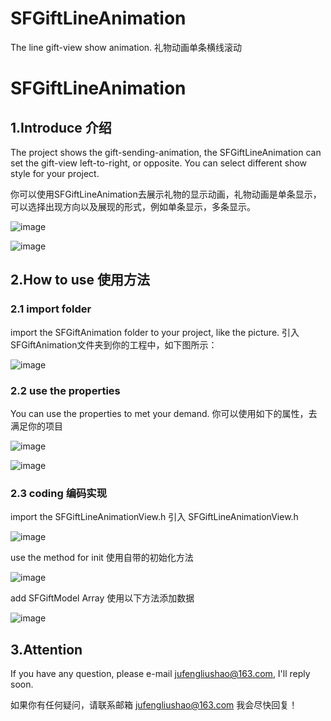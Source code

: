 # SFGiftLineAnimation
The line gift-view show animation. 礼物动画单条横线滚动

<h1>SFGiftLineAnimation</h1>

<h2>1.Introduce 介绍</h2>

  The project shows the gift-sending-animation, the SFGiftLineAnimation can set the gift-view left-to-right, or opposite. You can 
select different show style for your project.
  
  你可以使用SFGiftLineAnimation去展示礼物的显示动画，礼物动画是单条显示，可以选择出现方向以及展现的形式，例如单条显示，多条显示。
  
![image](https://github.com/jufengliushao/SFGiftLineAnimation/blob/master/ReadmeImage/Readme-0.png)

![image](https://github.com/jufengliushao/SFGiftLineAnimation/blob/master/ReadmeImage/Readme-1.png)

<h2>2.How to use  使用方法</h2>
<h3>2.1 import folder</h3>
  import the SFGiftAnimation folder to your project, like the picture. 引入SFGiftAnimation文件夹到你的工程中，如下图所示：
  
![image](https://github.com/jufengliushao/SFGiftLineAnimation/blob/master/ReadmeImage/Readme-2.png)
  
<h3>2.2 use the properties</h3>
 You can use the properties to met your demand.   你可以使用如下的属性，去满足你的项目
 
![image](https://github.com/jufengliushao/SFGiftLineAnimation/blob/master/ReadmeImage/Readme-3.png)

![image](https://github.com/jufengliushao/SFGiftLineAnimation/blob/master/ReadmeImage/Readme-4.png)
 
<h3>2.3 coding  编码实现</h3>
 import the SFGiftLineAnimationView.h       引入 SFGiftLineAnimationView.h
 
 ![image](https://github.com/jufengliushao/SFGiftLineAnimation/blob/master/ReadmeImage/Readme-7.png)

 use the method for init    使用自带的初始化方法
 
![image](https://github.com/jufengliushao/SFGiftLineAnimation/blob/master/ReadmeImage/Readme-5.png)

 add SFGiftModel Array  使用以下方法添加数据
 
![image](https://github.com/jufengliushao/SFGiftLineAnimation/blob/master/ReadmeImage/Readme-6.png)
 
<h2>3.Attention</h2>

  If you have any question, please e-mail jufengliushao@163.com, I'll reply soon.
  
  如果你有任何疑问，请联系邮箱 jufengliushao@163.com 我会尽快回复！
